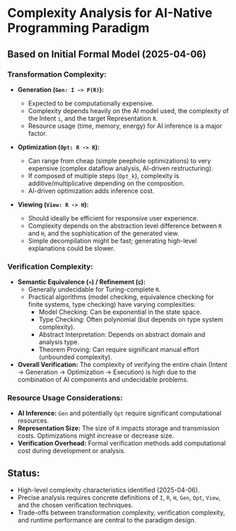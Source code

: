# Complexity Analysis for AI-Native Programming Paradigm

## Based on Initial Formal Model (2025-04-06)

### Transformation Complexity:

- **Generation (`Gen: I -> P(R)`):**
    - Expected to be computationally expensive.
    - Complexity depends heavily on the AI model used, the complexity of the Intent `i`, and the target Representation `R`.
    - Resource usage (time, memory, energy) for AI inference is a major factor.

- **Optimization (`Opt: R -> R`):**
    - Can range from cheap (simple peephole optimizations) to very expensive (complex dataflow analysis, AI-driven restructuring).
    - If composed of multiple steps (`Opt_k`), complexity is additive/multiplicative depending on the composition.
    - AI-driven optimization adds inference cost.

- **Viewing (`View: R -> H`):**
    - Should ideally be efficient for responsive user experience.
    - Complexity depends on the abstraction level difference between `R` and `H`, and the sophistication of the generated view.
    - Simple decompilation might be fast; generating high-level explanations could be slower.

### Verification Complexity:

- **Semantic Equivalence (`≈`) / Refinement (`⊑`):**
    - Generally undecidable for Turing-complete `R`.
    - Practical algorithms (model checking, equivalence checking for finite systems, type checking) have varying complexities:
        - Model Checking: Can be exponential in the state space.
        - Type Checking: Often polynomial (but depends on type system complexity).
        - Abstract Interpretation: Depends on abstract domain and analysis type.
        - Theorem Proving: Can require significant manual effort (unbounded complexity).
- **Overall Verification:** The complexity of verifying the entire chain (Intent -> Generation -> Optimization -> Execution) is high due to the combination of AI components and undecidable problems.

### Resource Usage Considerations:

- **AI Inference:** `Gen` and potentially `Opt` require significant computational resources.
- **Representation Size:** The size of `R` impacts storage and transmission costs. Optimizations might increase or decrease size.
- **Verification Overhead:** Formal verification methods add computational cost during development or analysis.

## Status:
- High-level complexity characteristics identified (2025-04-06).
- Precise analysis requires concrete definitions of `I`, `R`, `H`, `Gen`, `Opt`, `View`, and the chosen verification techniques.
- Trade-offs between transformation complexity, verification complexity, and runtime performance are central to the paradigm design.